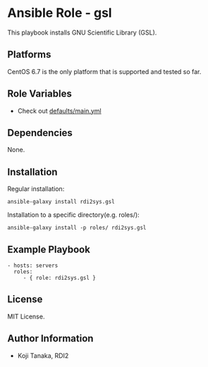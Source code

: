 Ansible Role - gsl
==================

This playbook installs GNU Scientific Library (GSL).

Platforms
---------

CentOS 6.7 is the only platform that is supported and tested so far.

Role Variables
--------------

- Check out [defaults/main.yml](defaults/main.yml)

Dependencies
------------

None.

Installation
------------

Regular installation:

```
ansible-galaxy install rdi2sys.gsl
```

Installation to a specific directory(e.g. roles/):

```
ansible-galaxy install -p roles/ rdi2sys.gsl
```

Example Playbook
----------------

    - hosts: servers
      roles:
         - { role: rdi2sys.gsl }

License
-------

MIT License.

Author Information
------------------

- Koji Tanaka, RDI2
